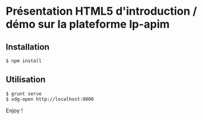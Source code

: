 # Présentation HTML5 d'introduction / démo sur la plateforme lp-apim

## Installation

    $ npm install

## Utilisation

    $ grunt serve
    $ xdg-open http://localhost:8000

Enjoy !